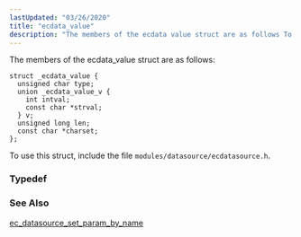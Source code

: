 ```yaml
---
lastUpdated: "03/26/2020"
title: "ecdata_value"
description: "The members of the ecdata value struct are as follows To use this struct include the file modules datasource ecdatasource h ec datasource set param by name..."
---
```


The members of the ecdata_value struct are as follows:

```
struct _ecdata_value {
  unsigned char type;
  union _ecdata_value_v {
    int intval;
    const char *strval;
  } v;
  unsigned long len;
  const char *charset;
};
```

To use this struct, include the file `modules/datasource/ecdatasource.h`.

### <a name="idp34540784"></a> Typedef

### <a name="idp34541968"></a> See Also

[ec_datasource_set_param_by_name](/momentum/3/3-api/apis-ec-datasource-set-param-by-name)